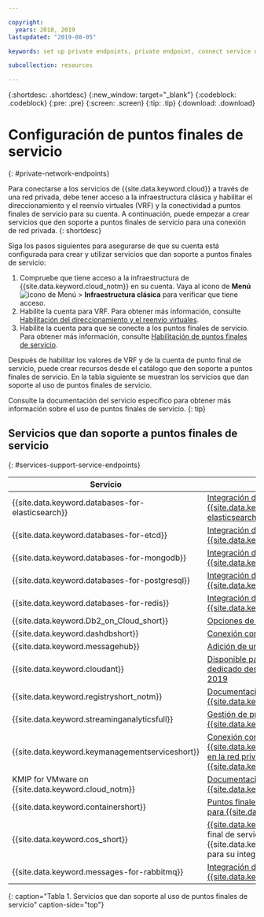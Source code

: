 ```yaml
---

copyright:
  years: 2018, 2019
lastupdated: "2019-08-05"

keywords: set up private endpoints, private endpoint, connect service over private network, 

subcollection: resources

---
```


{:shortdesc: .shortdesc}
{:new_window: target="_blank"}
{:codeblock: .codeblock}
{:pre: .pre}
{:screen: .screen}
{:tip: .tip}
{:download: .download}

# Configuración de puntos finales de servicio
{: #private-network-endpoints}

Para conectarse a los servicios de {{site.data.keyword.cloud}} a través de una red privada, debe tener acceso a la infraestructura clásica y habilitar el direccionamiento y el reenvío virtuales (VRF) y la conectividad a puntos finales de servicio para su cuenta. A continuación, puede empezar a crear servicios que den soporte a puntos finales de servicio para una conexión de red privada.
{: shortdesc}

Siga los pasos siguientes para asegurarse de que su cuenta está configurada para crear y utilizar servicios que dan soporte a puntos finales de servicio:

1. Compruebe que tiene acceso a la infraestructura de {{site.data.keyword.cloud_notm}} en su cuenta. Vaya al icono de **Menú** ![icono de Menú](../icons/icon_hamburger.svg) > **Infraestructura clásica** para verificar que tiene acceso.
2. Habilite la cuenta para VRF. Para obtener más información, consulte [Habilitación del direccionamiento y el reenvío virtuales](/docs/account?topic=account-vrf-service-endpoint#vrf).
3. Habilite la cuenta para que se conecte a los puntos finales de servicio. Para obtener más información, consulte [Habilitación de puntos finales de servicio](/docs/account?topic=account-vrf-service-endpoint#service-endpoint).

Después de habilitar los valores de VRF y de la cuenta de punto final de servicio, puede crear recursos desde el catálogo que den soporte a puntos finales de servicio. En la tabla siguiente se muestran los servicios que dan soporte al uso de puntos finales de servicio. 

Consulte la documentación del servicio específico para obtener más información sobre el uso de puntos finales de servicio.
{: tip}

## Servicios que dan soporte a puntos finales de servicio
{: #services-support-service-endpoints}

| Servicio | Documentación |
|-------------------|-------------------------------|
| {{site.data.keyword.databases-for-elasticsearch}} | [Integración de puntos finales de servicio de {{site.data.keyword.databases-for-elasticsearch}}](/docs/services/databases-for-elasticsearch?topic=cloud-databases-service-endpoints) |
| {{site.data.keyword.databases-for-etcd}} | [Integración de puntos finales de servicio de {{site.data.keyword.databases-for-etcd}}](/docs/services/databases-for-etcd?topic=cloud-databases-service-endpoints) |
| {{site.data.keyword.databases-for-mongodb}} | [Integración de puntos finales de servicio de {{site.data.keyword.databases-for-mongodb}}](/docs/services/databases-for-mongodb?topic=cloud-databases-service-endpoints) |
| {{site.data.keyword.databases-for-postgresql}} | [Integración de puntos finales de servicio de {{site.data.keyword.databases-for-postgresql}}](/docs/services/databases-for-postgresql?topic=cloud-databases-service-endpoints)|
| {{site.data.keyword.databases-for-redis}} | [Integración de puntos finales de servicio de {{site.data.keyword.databases-for-redis}}](/docs/services/databases-for-redis?topic=cloud-databases-service-endpoints)|
| {{site.data.keyword.Db2_on_Cloud_short}} | [Opciones de conectividad](/docs/services/Db2onCloud?topic=Db2onCloud-connect_options) |
| {{site.data.keyword.dashdbshort}} | [Conexión con un punto final privado](/docs/services/Db2whc?topic=Db2whc-connect_options#priv_endpt) |
|{{site.data.keyword.messagehub}} | [Adición de un punto final privado](/docs/services/EventStreams?topic=eventstreams-manage_endpoints#add_endpoint) |
| {{site.data.keyword.cloudant}}  |  [Disponible para todos los planes de hardware dedicado desplegados después del 1 de enero de 2019](/docs/services/Cloudant/api?topic=cloudant-ibm-cloud-public#dedicated-hardware-plan) |
| {{site.data.keyword.registryshort_notm}} | [Documentación de {{site.data.keyword.registryshort_notm}}](/docs/services/Registry?topic=va-va_index) |
| {{site.data.keyword.streaminganalyticsfull}} |  [Gestión de puntos finales de servicio para {{site.data.keyword.streaminganalyticsshort}}](/docs/services/StreamingAnalytics?topic=StreamingAnalytics-manage_endpoints#manage_endpoints) |
| {{site.data.keyword.keymanagementserviceshort}} | [Conexión con {{site.data.keyword.keymanagementserviceshort}} en la red privada de {{site.data.keyword.cloud_notm}}](/docs/services/key-protect?topic=key-protect-private-endpoints) |
| KMIP for VMware on {{site.data.keyword.cloud_notm}} | [Documentación de KMIP for VMware on {{site.data.keyword.cloud_notm}}](/docs/services/vmwaresolutions/services?topic=vmware-solutions-kmip_standalone_considerations#kmip_standalone_considerations-install)|
| {{site.data.keyword.containershort}} | [Puntos finales de servicio públicos y privados para {{site.data.keyword.containershort_notm}}](/docs/containers?topic=containers-cs_network_ov#cs_network_ov_master_private) |
| {{site.data.keyword.cos_short}} | [{{site.data.keyword.cos_short}}](/docs/services/cloud-object-storage?topic=cloud-object-storage-advanced-endpoints) utiliza el punto final de servicio de {{site.data.keyword.keymanagementserviceshort}} para su integración BYOK|
| {{site.data.keyword.messages-for-rabbitmq}} | [Integración de puntos finales de servicio de {{site.data.keyword.messages-for-rabbitmq}}](/docs/services/messages-for-rabbitmq?topic=cloud-databases-service-endpoints)| 
{: caption="Tabla 1. Servicios que dan soporte al uso de puntos finales de servicio" caption-side="top"}










